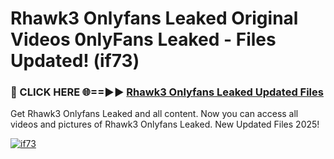 # Rhawk3 Onlyfans Leaked Original Videos 0nlyFans Leaked - Files Updated! (if73)

<h3>🔴 CLICK HERE 🌐==►► <a href="https://tinyurl.com/2jnfzry5" rel="nofollow">Rhawk3 Onlyfans Leaked Updated Files</a></h3>

Get Rhawk3 Onlyfans Leaked and all content. Now you can access all videos and pictures of Rhawk3 Onlyfans Leaked. New Updated Files 2025!

[![if73](https://i.imgur.com/GyGTBgg.gif)](https://tinyurl.com/2jnfzry5)

